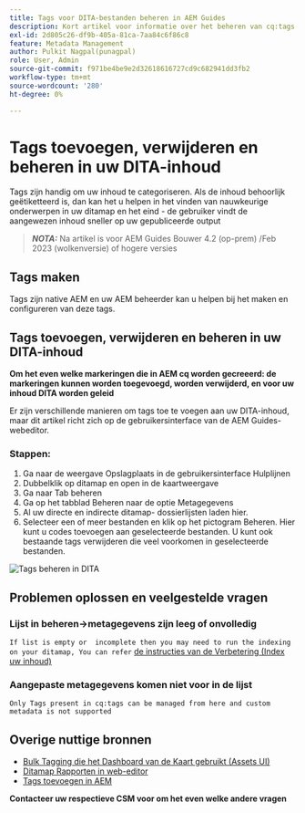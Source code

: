 ```yaml
---
title: Tags voor DITA-bestanden beheren in AEM Guides
description: Kort artikel voor informatie over het beheren van cq:tags in AEM Guides
exl-id: 2d805c26-df9b-405a-81ca-7aa84c6f86c8
feature: Metadata Management
author: Pulkit Nagpal(punagpal)
role: User, Admin
source-git-commit: f971be4be9e2d32618616727cd9c682941dd3fb2
workflow-type: tm+mt
source-wordcount: '280'
ht-degree: 0%

---
```


# Tags toevoegen, verwijderen en beheren in uw DITA-inhoud

Tags zijn handig om uw inhoud te categoriseren. Als de inhoud behoorlijk geëtiketteerd is, dan kan het u helpen in het vinden van nauwkeurige onderwerpen in uw ditamap en het eind - de gebruiker vindt de aangewezen inhoud sneller op uw gepubliceerde output

> **_NOTA:_** Na artikel is voor AEM Guides Bouwer 4.2 (op-prem) /Feb 2023 (wolkenversie) of hogere versies


## Tags maken

Tags zijn native AEM en uw AEM beheerder kan u helpen bij het maken en configureren van deze tags.


## Tags toevoegen, verwijderen en beheren in uw DITA-inhoud

**Om het even welke markeringen die in AEM cq worden gecreeerd: de markeringen kunnen worden toegevoegd, worden verwijderd, en voor uw inhoud DITA worden geleid**

Er zijn verschillende manieren om tags toe te voegen aan uw DITA-inhoud, maar dit artikel richt zich op de gebruikersinterface van de AEM Guides-webeditor.

### Stappen:

1. Ga naar de weergave Opslagplaats in de gebruikersinterface Hulplijnen
2. Dubbelklik op ditamap en open in de kaartweergave
3. Ga naar Tab beheren
4. Ga op het tabblad Beheren naar de optie Metagegevens
5. Al uw directe en indirecte ditamap- dossierlijsten laden hier.
6. Selecteer een of meer bestanden en klik op het pictogram Beheren. Hier kunt u codes toevoegen aan geselecteerde bestanden.
U kunt ook bestaande tags verwijderen die veel voorkomen in geselecteerde bestanden.

<img title="Tags beheren in AEM Guides " alt="Tags beheren in DITA " src="ManageTags.jpg">

## Problemen oplossen en veelgestelde vragen

### Lijst in beheren->metagegevens zijn leeg of onvolledig

`If list is empty or  incomplete then you may need to run the indexing on your ditamap, You can refer` [ de instructies van de Verbetering (Index uw inhoud) ](https://experienceleague.adobe.com/docs/experience-manager-guides-learn/tutorials/install-guide/on-prem-ig/download-install-upgrade-aemg/upgrade-xml-documentation.html?lang=nl-NL#steps-to-index-the-existing-content-to-use-the-new-find-and-replace%3A)

### Aangepaste metagegevens komen niet voor in de lijst

`Only Tags present in cq:tags can be managed from here and custom metadata is not supported`




## Overige nuttige bronnen

- [ Bulk Tagging die het Dashboard van de Kaart gebruikt (Assets UI) ](https://experienceleague.adobe.com/docs/experience-manager-guides-learn/tutorials/user-guide/manaege-metadata/map-editor-bulk-tagging.html?lang=en)
- [ Ditamap Rapporten in web-editor ](https://experienceleague.adobe.com/docs/experience-manager-guides-learn/tutorials/user-guide/reports-aem-guide/reports-web-editor.html?lang=en)
- [ Tags toevoegen in AEM ](https://experienceleague.adobe.com/docs/experience-manager-learn/assets/configuring/tagging.html?lang=nl-NL)


**Contacteer uw respectieve CSM voor om het even welke andere vragen**
